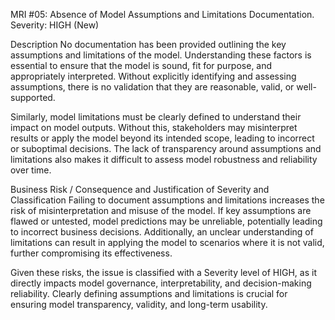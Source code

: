 MRI #05: Absence of Model Assumptions and Limitations Documentation. Severity: HIGH (New)

Description
No documentation has been provided outlining the key assumptions and limitations of the model. Understanding these factors is essential to ensure that the model is sound, fit for purpose, and appropriately interpreted. Without explicitly identifying and assessing assumptions, there is no validation that they are reasonable, valid, or well-supported.

Similarly, model limitations must be clearly defined to understand their impact on model outputs. Without this, stakeholders may misinterpret results or apply the model beyond its intended scope, leading to incorrect or suboptimal decisions. The lack of transparency around assumptions and limitations also makes it difficult to assess model robustness and reliability over time.

Business Risk / Consequence and Justification of Severity and Classification
Failing to document assumptions and limitations increases the risk of misinterpretation and misuse of the model. If key assumptions are flawed or untested, model predictions may be unreliable, potentially leading to incorrect business decisions. Additionally, an unclear understanding of limitations can result in applying the model to scenarios where it is not valid, further compromising its effectiveness.

Given these risks, the issue is classified with a Severity level of HIGH, as it directly impacts model governance, interpretability, and decision-making reliability. Clearly defining assumptions and limitations is crucial for ensuring model transparency, validity, and long-term usability.

